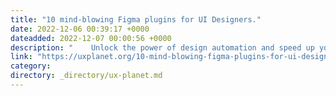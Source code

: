 ```yaml
---
title: "10 mind-blowing Figma plugins for UI Designers."
date: 2022-12-06 00:39:17 +0000
dateadded: 2022-12-07 00:00:56 +0000
description: "    Unlock the power of design automation and speed up your workflow.  Continue reading on UX Planet »  "
link: "https://uxplanet.org/10-mind-blowing-figma-plugins-for-ui-designers-e3bd80afc65b?source=rss----819cc2aaeee0---4"
category:
directory: _directory/ux-planet.md
---
```

